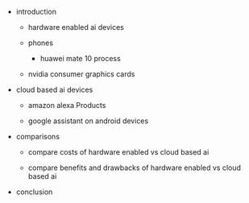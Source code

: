* introduction

  * hardware enabled ai devices

  * phones
    * huawei mate 10 process

  * nvidia consumer graphics cards

* cloud based ai devices

  * amazon alexa Products

  * google assistant on android devices

* comparisons
  * compare costs of hardware enabled vs cloud based ai

  * compare benefits and drawbacks of hardware enabled vs cloud based ai

* conclusion
